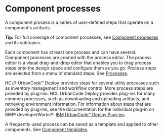 # Component processes

A component process is a series of user-defined steps that operate on a component's artifacts.

**Tip:** For full coverage of component processes, see [Component processes](intro_component_processes.md#) and its subtopics.

Each component has at least one process and can have several. Component processes are created with the process editor. The process editor is a visual drag-and-drop editor that enables you to drag process steps onto the design space and configure them as you go. Process steps are selected from a menu of standard steps. See [Processes](comp_workflow.md).

HCL® UrbanCode™ Deploy provides steps for several utility processes such as inventory management and workflow control. More process steps are provided by plug-ins. HCL UrbanCode Deploy provides plug-ins for many common processes, such as downloading and uploading artifacts, and retrieving environment information. For information about steps that are provided by plug-ins, see the documentation for the individual plug-in on IBM® developerWorks®: [IBM UrbanCode™ Deploy Plug-ins](https://developer.ibm.com/urbancode/plugins/ibm-urbancode-deploy).

A frequently used process can be saved as a template and applied to other components. See [Component templates](comp_template.md).

